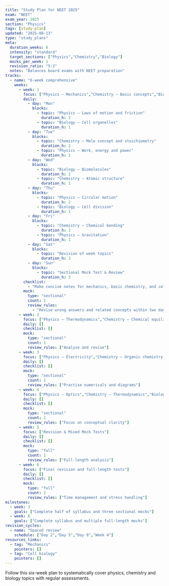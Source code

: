 ```yaml
---
title: "Study Plan for NEET 2025"
exam: "NEET"
exam_year: 2025
section: "Physics"
tags: [study-plan]
updated: "2025-08-13"
type: "study_plans"
meta:
  duration_weeks: 6
  intensity: "standard"
  target_sections: ["Physics","Chemistry","Biology"]
  mocks_per_week: 1
  revision_ratio: "5:2"
  notes: "Balances board exams with NEET preparation"
tracks:
  - name: "6-week comprehensive"
    weeks:
      - week: 1
        focus: ["Physics – Mechanics","Chemistry – Basic concepts","Biology – Cell structure"]
        daily:
          - day: "Mon"
            blocks:
              - topic: "Physics – Laws of motion and friction"
                duration_h: 2
              - topic: "Biology – Cell organelles"
                duration_h: 1
          - day: "Tue"
            blocks:
              - topic: "Chemistry – Mole concept and stoichiometry"
                duration_h: 2
              - topic: "Physics – Work, energy and power"
                duration_h: 1
          - day: "Wed"
            blocks:
              - topic: "Biology – Biomolecules"
                duration_h: 2
              - topic: "Chemistry – Atomic structure"
                duration_h: 1
          - day: "Thu"
            blocks:
              - topic: "Physics – Circular motion"
                duration_h: 2
              - topic: "Biology – Cell division"
                duration_h: 1
          - day: "Fri"
            blocks:
              - topic: "Chemistry – Chemical bonding"
                duration_h: 2
              - topic: "Physics – Gravitation"
                duration_h: 1
          - day: "Sat"
            blocks:
              - topic: "Revision of week topics"
                duration_h: 3
          - day: "Sun"
            blocks:
              - topic: "Sectional Mock Test & Review"
                duration_h: 3
        checklist:
          - "Make concise notes for mechanics, basic chemistry, and cell structure"
        mock:
          type: "sectional"
          count: 1
          review_rules:
            - "Revise wrong answers and related concepts within two days"
      - week: 2
        focus: ["Physics – Thermodynamics","Chemistry – Chemical equilibrium","Biology – Plant physiology"]
        daily: []
        checklist: []
        mock:
          type: "sectional"
          count: 1
          review_rules: ["Analyse and revise"]
      - week: 3
        focus: ["Physics – Electricity","Chemistry – Organic chemistry basics","Biology – Human physiology"]
        daily: []
        checklist: []
        mock:
          type: "sectional"
          count: 1
          review_rules: ["Practise numericals and diagrams"]
      - week: 4
        focus: ["Physics – Optics","Chemistry – Thermodynamics","Biology – Genetics"]
        daily: []
        checklist: []
        mock:
          type: "sectional"
          count: 1
          review_rules: ["Focus on conceptual clarity"]
      - week: 5
        focus: ["Revision & Mixed Mock Tests"]
        daily: []
        checklist: []
        mock:
          type: "full"
          count: 1
          review_rules: ["Full-length analysis"]
      - week: 6
        focus: ["Final revision and full-length tests"]
        daily: []
        checklist: []
        mock:
          type: "full"
          count: 1
          review_rules: ["Time management and stress handling"]
milestones:
  - week: 3
    goals: ["Complete half of syllabus and three sectional mocks"]
  - week: 6
    goals: ["Complete syllabus and multiple full-length mocks"]
revision_cycles:
  - name: "Spaced review"
    schedule: ["Day 2","Day 5","Day 9","Week 4"]
resources_links:
  - tag: "Mechanics"
    pointers: []
  - tag: "Cell biology"
    pointers: []
---
```


Follow this six-week plan to systematically cover physics, chemistry and biology topics with regular assessments.